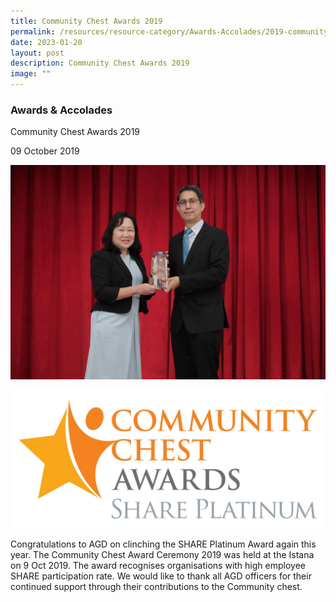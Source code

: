 ```yaml
---
title: Community Chest Awards 2019
permalink: /resources/resource-category/Awards-Accolades/2019-community-chest-awards-2019/
date: 2023-01-20
layout: post
description: Community Chest Awards 2019
image: ""
---
```

### Awards & Accolades

Community Chest Awards 2019

09 October 2019

![AGD SHARE Platinum Award](/images/News%20and%20Events/Awards%20&%20Accolades/agd-share-platinum-award.jpg)

![Community Chest Awards SHARE Platinum](/images/News%20and%20Events/Awards%20&%20Accolades/cca_share_platinum.jpg)

Congratulations to AGD on clinching the SHARE Platinum Award again this year. The Community Chest Award Ceremony 2019 was held at the Istana on 9 Oct 2019. The award recognises organisations with high employee SHARE participation rate. We would like to thank all AGD officers for their continued support through their contributions to the Community chest.